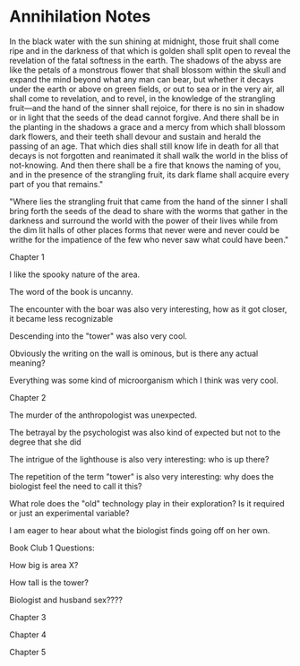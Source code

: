 # Annihilation Notes 



In the black water with the sun shining at midnight, those fruit shall come ripe and in the darkness of that which is golden shall split open to reveal the revelation of the fatal softness in the earth. The shadows of the abyss are like the petals of a monstrous flower that shall blossom within the skull and expand the mind beyond what any man can bear, but whether it decays under the earth or above on green fields, or out to sea or in the very air, all shall come to revelation, and to revel, in the knowledge of the strangling fruit—and the hand of the sinner shall rejoice, for there is no sin in shadow or in light that the seeds of the dead cannot forgive. And there shall be in the planting in the shadows a grace and a mercy from which shall blossom dark flowers, and their teeth shall devour and sustain and herald the passing of an age. That which dies shall still know life in death for all that decays is not forgotten and reanimated it shall walk the world in the bliss of not-knowing. And then there shall be a fire that knows the naming of you, and in the presence of the strangling fruit, its dark flame shall acquire every part of you that remains."



"Where lies the strangling fruit that came from the hand of the sinner 
I shall bring forth the seeds of the dead to share with the worms that gather in the darkness 
and surround the world with the power of their lives 
while from the dim lit halls of other places forms that never were and never could be 
writhe for the impatience of the few who never saw what could have been."

Chapter 1

I like the spooky nature of the area.

The word of the book is uncanny.

The encounter with the boar was also very interesting, how as it got closer, it became less recognizable 

Descending into the "tower" was also very cool.

Obviously the writing on the wall is ominous, but is there any actual meaning?

Everything was some kind of microorganism which I think was very cool.


Chapter 2

The murder of the anthropologist was unexpected.

The betrayal by the psychologist was also kind of expected but not to the degree that she did

The intrigue of the lighthouse is also very interesting: who is up there?

The repetition of the term "tower" is also very interesting: why does the biologist feel the need to call it this?

What role does the "old" technology play in their exploration? Is it required or just an experimental variable?

I am eager to hear about what the biologist finds going off on her own.


Book Club 1 Questions:

How big is area X?

How tall is the tower?

Biologist and husband sex????


Chapter 3


Chapter 4


Chapter 5
